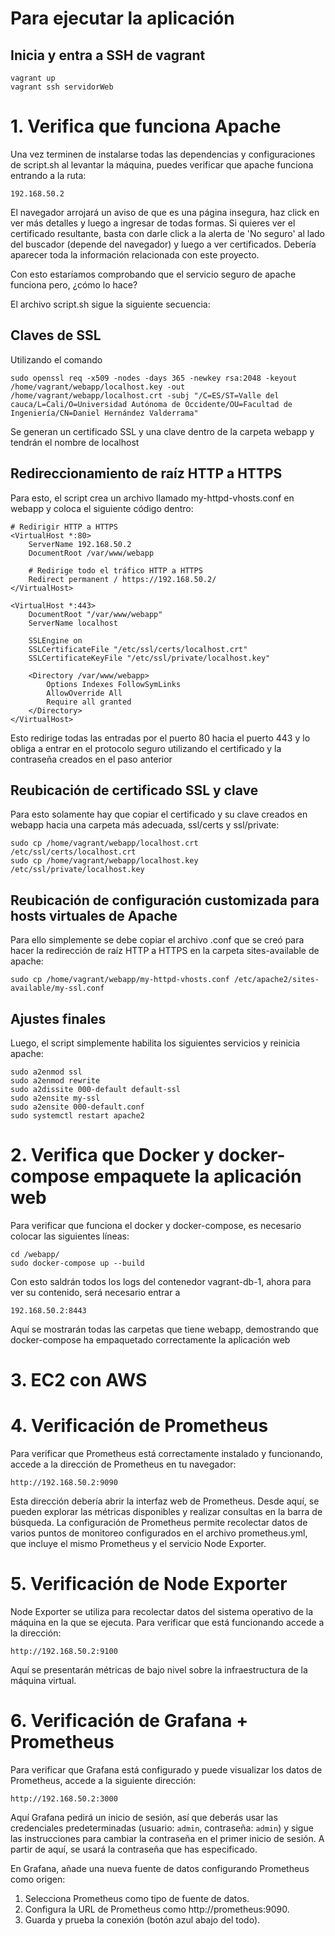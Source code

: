 # Para ejecutar la aplicación

## Inicia y entra a SSH de vagrant

```
vagrant up
vagrant ssh servidorWeb
```

# 1. Verifica que funciona Apache

Una vez terminen de instalarse todas las dependencias y configuraciones de script.sh al levantar la máquina, puedes verificar que apache funciona entrando a la ruta:
```
192.168.50.2
```
El navegador arrojará un aviso de que es una página insegura, haz click en ver más detalles y luego a ingresar de todas formas. Si quieres ver el certificado resultante, basta con darle click a la alerta de 'No seguro' al lado del buscador (depende del navegador) y luego a ver certificados. Debería aparecer toda la información relacionada con este proyecto.

Con esto estaríamos comprobando que el servicio seguro de apache funciona pero, ¿cómo lo hace?

El archivo script.sh sigue la siguiente secuencia:

## Claves de SSL

Utilizando el comando
```
sudo openssl req -x509 -nodes -days 365 -newkey rsa:2048 -keyout /home/vagrant/webapp/localhost.key -out /home/vagrant/webapp/localhost.crt -subj "/C=ES/ST=Valle del cauca/L=Cali/O=Universidad Autónoma de Occidente/OU=Facultad de Ingeniería/CN=Daniel Hernández Valderrama"
```
Se generan un certificado SSL y una clave dentro de la carpeta webapp y tendrán el nombre de localhost

## Redireccionamiento de raíz HTTP a HTTPS

Para esto, el script crea un archivo llamado my-httpd-vhosts.conf en webapp y coloca el siguiente código dentro:
```
# Redirigir HTTP a HTTPS
<VirtualHost *:80>
    ServerName 192.168.50.2
    DocumentRoot /var/www/webapp

    # Redirige todo el tráfico HTTP a HTTPS
    Redirect permanent / https://192.168.50.2/
</VirtualHost>

<VirtualHost *:443>
    DocumentRoot "/var/www/webapp"
    ServerName localhost

    SSLEngine on
    SSLCertificateFile "/etc/ssl/certs/localhost.crt"
    SSLCertificateKeyFile "/etc/ssl/private/localhost.key"

    <Directory /var/www/webapp>
        Options Indexes FollowSymLinks
        AllowOverride All
        Require all granted
    </Directory>
</VirtualHost>
```

Esto redirige todas las entradas por el puerto 80 hacia el puerto 443 y lo obliga a entrar en el protocolo seguro utilizando el certificado y la contraseña creados en el paso anterior

## Reubicación de certificado SSL y clave

Para esto solamente hay que copiar el certificado y su clave creados en webapp hacia una carpeta más adecuada, ssl/certs y ssl/private:
```
sudo cp /home/vagrant/webapp/localhost.crt /etc/ssl/certs/localhost.crt
sudo cp /home/vagrant/webapp/localhost.key /etc/ssl/private/localhost.key
```

## Reubicación de configuración customizada para hosts virtuales de Apache

Para ello simplemente se debe copiar el archivo .conf que se creó para hacer la redirección de raíz HTTP a HTTPS en la carpeta sites-available de apache:
```
sudo cp /home/vagrant/webapp/my-httpd-vhosts.conf /etc/apache2/sites-available/my-ssl.conf
```

## Ajustes finales

Luego, el script simplemente habilita los siguientes servicios y reinicia apache:
```
sudo a2enmod ssl
sudo a2enmod rewrite
sudo a2dissite 000-default default-ssl
sudo a2ensite my-ssl
sudo a2ensite 000-default.conf
sudo systemctl restart apache2
```

# 2. Verifica que Docker y docker-compose empaquete la aplicación web

Para verificar que funciona el docker y docker-compose, es necesario colocar las siguientes líneas:
```
cd /webapp/
sudo docker-compose up --build
```

Con esto saldrán todos los logs del contenedor vagrant-db-1, ahora para ver su contenido, será necesario entrar a
```
192.168.50.2:8443
```

Aquí se mostrarán todas las carpetas que tiene webapp, demostrando que docker-compose ha empaquetado correctamente la aplicación web

# 3. EC2 con AWS


# 4. Verificación de Prometheus

Para verificar que Prometheus está correctamente instalado y funcionando, accede a la dirección de Prometheus en tu navegador:
```
http://192.168.50.2:9090
```

Esta dirección debería abrir la interfaz web de Prometheus. Desde aquí, se pueden explorar las métricas disponibles y realizar consultas en la barra de búsqueda.
La configuración de Prometheus permite recolectar datos de varios puntos de monitoreo configurados en el archivo prometheus.yml, que incluye el mismo Prometheus y el servicio Node Exporter.

# 5. Verificación de Node Exporter

Node Exporter se utiliza para recolectar datos del sistema operativo de la máquina en la que se ejecuta. Para verificar que está funcionando accede a la dirección:
```
http://192.168.50.2:9100
```

Aquí se presentarán métricas de bajo nivel sobre la infraestructura de la máquina virtual.

# 6. Verificación de Grafana + Prometheus

Para verificar que Grafana está configurado y puede visualizar los datos de Prometheus, accede a la siguiente dirección:
```
http://192.168.50.2:3000
```

Aquí Grafana pedirá un inicio de sesión, así que deberás usar las credenciales predeterminadas (usuario: ```admin```, contraseña: ```admin```) y sigue las instrucciones para cambiar la contraseña en el primer inicio de sesión. A partir de aquí, se usará la contraseña que has especificado.

En Grafana, añade una nueva fuente de datos configurando Prometheus como origen:
1. Selecciona Prometheus como tipo de fuente de datos.
2. Configura la URL de Prometheus como http://prometheus:9090.
3. Guarda y prueba la conexión (botón azul abajo del todo).

